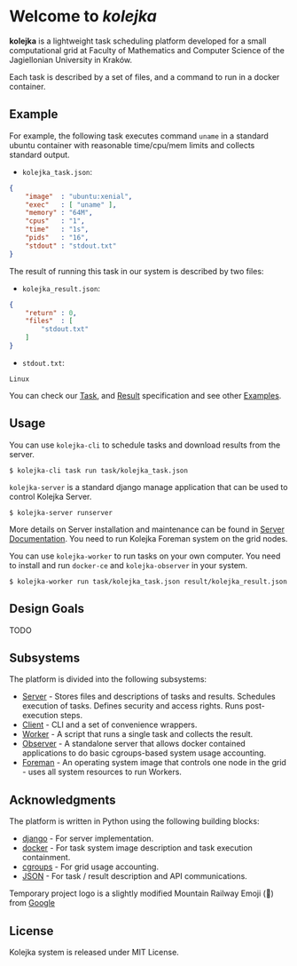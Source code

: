 Welcome to _kolejka_
====================

**kolejka** is a lightweight task scheduling platform developed for a small computational grid at Faculty of Mathematics and Computer Science of the Jagiellonian University in Kraków.

Each task is described by a set of files, and a command to run in a docker container.

Example
-------
For example, the following task executes command `uname` in a standard ubuntu container with reasonable time/cpu/mem limits and collects standard output.

* `kolejka_task.json`:
```json
{
    "image"  : "ubuntu:xenial",
    "exec"   : [ "uname" ],
    "memory" : "64M",
    "cpus"   : "1",
    "time"   : "1s",
    "pids"   : "16",
    "stdout" : "stdout.txt"
}
```

The result of running this task in our system is described by two files:

* `kolejka_result.json`:
```json
{
    "return" : 0,
    "files"  : [
        "stdout.txt"
    ]
}
```

* `stdout.txt`:
```
Linux
```

You can check our [Task](https://github.com/kolejka/kolejka/wiki/Task), and [Result](https://github.com/kolejka/kolejka/wiki/Result) specification and see other [Examples](https://github.com/kolejka/kolejka/wiki/Examples).

Usage
-----

You can use `kolejka-cli` to schedule tasks and download results from the server.
```
$ kolejka-cli task run task/kolejka_task.json
```

`kolejka-server` is a standard django manage application that can be used to control Kolejka Server. 
```
$ kolejka-server runserver
```
More details on Server installation and maintenance can be found in [Server Documentation](https://github.com/kolejka/kolejka/wiki/Server).
You need to run Kolejka Foreman system on the grid nodes.

You can use `kolejka-worker` to run tasks on your own computer. You need to install and run `docker-ce` and `kolejka-observer` in your system.
```
$ kolejka-worker run task/kolejka_task.json result/kolejka_result.json
```

Design Goals
------------

TODO

Subsystems
----------

The platform is divided into the following subsystems:

* [Server](https://github.com/kolejka/kolejka/wiki/Server) - Stores files and descriptions of tasks and results. Schedules execution of tasks. Defines security and access rights. Runs post-execution steps.
* [Client](https://github.com/kolejka/kolejka/wiki/Client) - CLI and a set of convenience wrappers.
* [Worker](https://github.com/kolejka/kolejka/wiki/Worker) - A script that runs a single task and collects the result.
* [Observer](https://github.com/kolejka/kolejka/wiki/Observer) - A standalone server that allows docker contained applications to do basic cgroups-based system usage accounting.
* [Foreman](https://github.com/kolejka/kolejka/wiki/Foreman) - An operating system image that controls one node in the grid - uses all system resources to run Workers.

Acknowledgments
---------------

The platform is written in Python using the following building blocks:

* [django](https://djangoproject.com) - For server implementation.
* [docker](https://docker.com) - For task system image description and task execution containment.
* [cgroups](https://www.kernel.org/doc/Documentation/cgroup-v1/cgroups.txt) - For grid usage accounting.
* [JSON](https::/json.org) - For task / result description and API communications.

Temporary project logo is a slightly modified Mountain Railway Emoji (🚞) from [Google](https://github.com/googlei18n/noto-emoji/blob/master/svg/emoji_u1f69e.svg)

License
-------

Kolejka system is released under MIT License.
